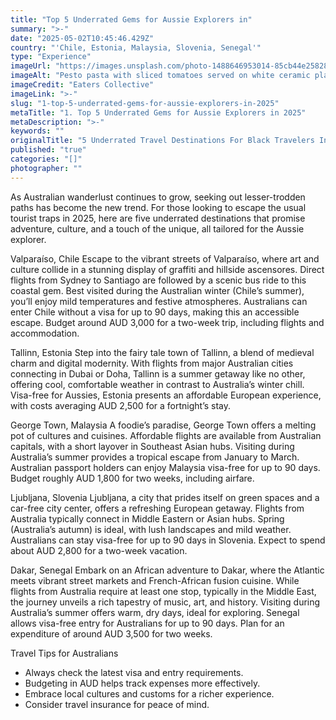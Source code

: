 ```yaml
---
title: "Top 5 Underrated Gems for Aussie Explorers in"
summary: ">-"
date: "2025-05-02T10:45:46.429Z"
country: "'Chile, Estonia, Malaysia, Slovenia, Senegal'"
type: "Experience"
imageUrl: "https://images.unsplash.com/photo-1488646953014-85cb44e25828?q=80&w=1935&auto=format&fit=crop&ixlib=rb-4.0.3&ixid=M3wxMjA3fDB8MHxwaG90by1wYWdlfHx8fGVufDB8fHx8fA%3D%3D"
imageAlt: "Pesto pasta with sliced tomatoes served on white ceramic plate"
imageCredit: "Eaters Collective"
imageLink: ">-"
slug: "1-top-5-underrated-gems-for-aussie-explorers-in-2025"
metaTitle: "1. Top 5 Underrated Gems for Aussie Explorers in 2025"
metaDescription: ">-"
keywords: ""
originalTitle: "5 Underrated Travel Destinations For Black Travelers In 2025 - Travel Noire"
published: "true"
categories: "[]"
photographer: ""
---
```



As Australian wanderlust continues to grow, seeking out lesser-trodden paths has become the new trend. For those looking to escape the usual tourist traps in 2025, here are five underrated destinations that promise adventure, culture, and a touch of the unique, all tailored for the Aussie explorer.

Valparaíso, Chile
Escape to the vibrant streets of Valparaíso, where art and culture collide in a stunning display of graffiti and hillside ascensores. Direct flights from Sydney to Santiago are followed by a scenic bus ride to this coastal gem. Best visited during the Australian winter (Chile’s summer), you’ll enjoy mild temperatures and festive atmospheres. Australians can enter Chile without a visa for up to 90 days, making this an accessible escape. Budget around AUD 3,000 for a two-week trip, including flights and accommodation.

Tallinn, Estonia
Step into the fairy tale town of Tallinn, a blend of medieval charm and digital modernity. With flights from major Australian cities connecting in Dubai or Doha, Tallinn is a summer getaway like no other, offering cool, comfortable weather in contrast to Australia’s winter chill. Visa-free for Aussies, Estonia presents an affordable European experience, with costs averaging AUD 2,500 for a fortnight’s stay.

George Town, Malaysia
A foodie’s paradise, George Town offers a melting pot of cultures and cuisines. Affordable flights are available from Australian capitals, with a short layover in Southeast Asian hubs. Visiting during Australia’s summer provides a tropical escape from January to March. Australian passport holders can enjoy Malaysia visa-free for up to 90 days. Budget roughly AUD 1,800 for two weeks, including airfare.

Ljubljana, Slovenia
Ljubljana, a city that prides itself on green spaces and a car-free city center, offers a refreshing European getaway. Flights from Australia typically connect in Middle Eastern or Asian hubs. Spring (Australia’s autumn) is ideal, with lush landscapes and mild weather. Australians can stay visa-free for up to 90 days in Slovenia. Expect to spend about AUD 2,800 for a two-week vacation.

Dakar, Senegal
Embark on an African adventure to Dakar, where the Atlantic meets vibrant street markets and French-African fusion cuisine. While flights from Australia require at least one stop, typically in the Middle East, the journey unveils a rich tapestry of music, art, and history. Visiting during Australia’s summer offers warm, dry days, ideal for exploring. Senegal allows visa-free entry for Australians for up to 90 days. Plan for an expenditure of around AUD 3,500 for two weeks.

Travel Tips for Australians
- Always check the latest visa and entry requirements.
- Budgeting in AUD helps track expenses more effectively.
- Embrace local cultures and customs for a richer experience.
- Consider travel insurance for peace of mind.
